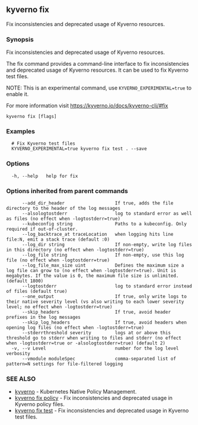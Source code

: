 ## kyverno fix

Fix inconsistencies and deprecated usage of Kyverno resources.

### Synopsis

Fix inconsistencies and deprecated usage of Kyverno resources.
  
  The fix command provides a command-line interface to fix inconsistencies and deprecated usage of Kyverno resources.
  It can be used to fix Kyverno test files.

  NOTE: This is an experimental command, use `KYVERNO_EXPERIMENTAL=true` to enable it.

  For more information visit https://kyverno.io/docs/kyverno-cli/#fix

```
kyverno fix [flags]
```

### Examples

```
  # Fix Kyverno test files
  KYVERNO_EXPERIMENTAL=true kyverno fix test . --save
```

### Options

```
  -h, --help   help for fix
```

### Options inherited from parent commands

```
      --add_dir_header                   If true, adds the file directory to the header of the log messages
      --alsologtostderr                  log to standard error as well as files (no effect when -logtostderr=true)
      --kubeconfig string                Paths to a kubeconfig. Only required if out-of-cluster.
      --log_backtrace_at traceLocation   when logging hits line file:N, emit a stack trace (default :0)
      --log_dir string                   If non-empty, write log files in this directory (no effect when -logtostderr=true)
      --log_file string                  If non-empty, use this log file (no effect when -logtostderr=true)
      --log_file_max_size uint           Defines the maximum size a log file can grow to (no effect when -logtostderr=true). Unit is megabytes. If the value is 0, the maximum file size is unlimited. (default 1800)
      --logtostderr                      log to standard error instead of files (default true)
      --one_output                       If true, only write logs to their native severity level (vs also writing to each lower severity level; no effect when -logtostderr=true)
      --skip_headers                     If true, avoid header prefixes in the log messages
      --skip_log_headers                 If true, avoid headers when opening log files (no effect when -logtostderr=true)
      --stderrthreshold severity         logs at or above this threshold go to stderr when writing to files and stderr (no effect when -logtostderr=true or -alsologtostderr=true) (default 2)
  -v, --v Level                          number for the log level verbosity
      --vmodule moduleSpec               comma-separated list of pattern=N settings for file-filtered logging
```

### SEE ALSO

* [kyverno](kyverno.md)	 - Kubernetes Native Policy Management.
* [kyverno fix policy](kyverno_fix_policy.md)	 - Fix inconsistencies and deprecated usage in Kyverno policy files.
* [kyverno fix test](kyverno_fix_test.md)	 - Fix inconsistencies and deprecated usage in Kyverno test files.

